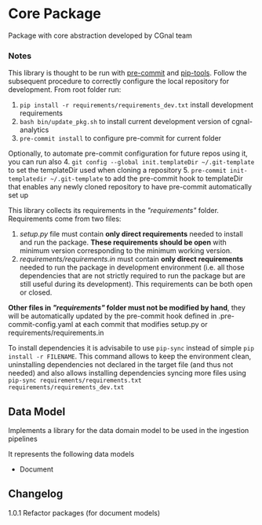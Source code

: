# Core Package

Package with core abstraction developed by CGnal team

### Notes
This library is thought to be run with [pre-commit](https://pre-commit.com/) and [pip-tools](https://github.com/jazzband/pip-tools).
Follow the subsequent procedure to correctly configure the local repository for development. From root folder run:
1. `pip install -r requirements/requirements_dev.txt` install development requirements
2. `bash bin/update_pkg.sh` to install current development version of cgnal-analytics
3. `pre-commit install` to configure pre-commit for current folder

Optionally, to automate pre-commit configuration for future repos using it, you can run also
4. `git config --global init.templateDir ~/.git-template` to set the templateDir used when cloning a repository
5. `pre-commit init-templatedir ~/.git-template` to add the pre-commit hook to templateDir that enables any newly cloned repository to have pre-commit automatically set up

This library collects its requirements in the *"requirements"* folder.
Requirements come from two files:
1. *setup.py* file must contain **only direct requirements** needed to install and run the package. **These requirements should be open** with minimum version corresponding to the minimum working version.
2. *requirements/requirements.in* must contain **only direct requirements** needed to run the package in development environment (i.e. all those dependencies that are not strictly required to run the package but are still useful during its development). This requirements can be both open or closed.

**Other files in *"requirements"* folder must not be modified by hand**, they will be automatically updated by the pre-commit hook defined in .pre-commit-config.yaml at each commit that modifies setup.py or requirements/requirements.in

To install dependencies it is advisabile to use `pip-sync` instead of simple `pip install -r FILENAME`. This command allows to keep the environment clean, uninstalling dependencies not declared in the target file (and thus not needed) and also allows installing dependencies syncing more files using `pip-sync requirements/requirements.txt requirements/requirements_dev.txt`

## Data Model

Implements a library for the data domain model to be used in the ingestion pipelines

It represents the following data models

* Document


## Changelog

1.0.1 Refactor packages (for document models) 